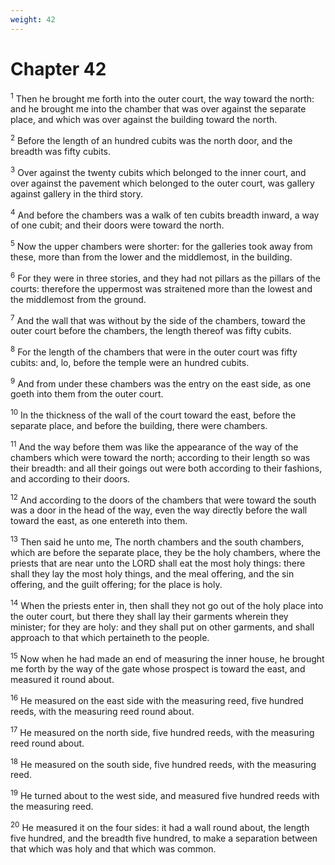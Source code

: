 ```yaml
---
weight: 42
---
```


# Chapter 42

<sup>1</sup> Then he brought me forth into the outer court, the way toward the north: and he brought me into the chamber that was over against the separate place, and which was over against the building toward the north. 

<sup>2</sup> Before the length of an hundred cubits was the north door, and the breadth was fifty cubits. 

<sup>3</sup> Over against the twenty cubits which belonged to the inner court, and over against the pavement which belonged to the outer court, was gallery against gallery in the third story. 

<sup>4</sup> And before the chambers was a walk of ten cubits breadth inward, a way of one cubit; and their doors were toward the north. 

<sup>5</sup> Now the upper chambers were shorter: for the galleries took away from these, more than from the lower and the middlemost, in the building. 

<sup>6</sup> For they were in three stories, and they had not pillars as the pillars of the courts: therefore the uppermost was straitened more than the lowest and the middlemost from the ground. 

<sup>7</sup> And the wall that was without by the side of the chambers, toward the outer court before the chambers, the length thereof was fifty cubits. 

<sup>8</sup> For the length of the chambers that were in the outer court was fifty cubits: and, lo, before the temple were an hundred cubits. 

<sup>9</sup> And from under these chambers was the entry on the east side, as one goeth into them from the outer court. 

<sup>10</sup> In the thickness of the wall of the court toward the east, before the separate place, and before the building, there were chambers. 

<sup>11</sup> And the way before them was like the appearance of the way of the chambers which were toward the north; according to their length so was their breadth: and all their goings out were both according to their fashions, and according to their doors. 

<sup>12</sup> And according to the doors of the chambers that were toward the south was a door in the head of the way, even the way directly before the wall toward the east, as one entereth into them. 

<sup>13</sup> Then said he unto me, The north chambers and the south chambers, which are before the separate place, they be the holy chambers, where the priests that are near unto the LORD shall eat the most holy things: there shall they lay the most holy things, and the meal offering, and the sin offering, and the guilt offering; for the place is holy. 

<sup>14</sup> When the priests enter in, then shall they not go out of the holy place into the outer court, but there they shall lay their garments wherein they minister; for they are holy: and they shall put on other garments, and shall approach to that which pertaineth to the people. 

<sup>15</sup> Now when he had made an end of measuring the inner house, he brought me forth by the way of the gate whose prospect is toward the east, and measured it round about. 

<sup>16</sup> He measured on the east side with the measuring reed, five hundred reeds, with the measuring reed round about. 

<sup>17</sup> He measured on the north side, five hundred reeds, with the measuring reed round about. 

<sup>18</sup> He measured on the south side, five hundred reeds, with the measuring reed. 

<sup>19</sup> He turned about to the west side, and measured five hundred reeds with the measuring reed. 

<sup>20</sup> He measured it on the four sides: it had a wall round about, the length five hundred, and the breadth five hundred, to make a separation between that which was holy and that which was common. 


